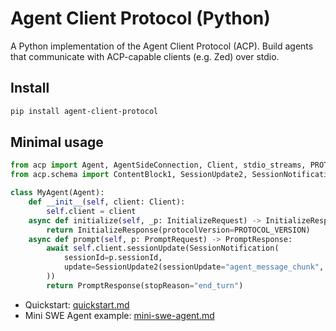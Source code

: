 # Agent Client Protocol (Python)

A Python implementation of the Agent Client Protocol (ACP). Build agents that communicate with ACP-capable clients (e.g. Zed) over stdio.

## Install

```bash
pip install agent-client-protocol
```

## Minimal usage

```python
from acp import Agent, AgentSideConnection, Client, stdio_streams, PROTOCOL_VERSION, InitializeRequest, InitializeResponse, PromptRequest, PromptResponse
from acp.schema import ContentBlock1, SessionUpdate2, SessionNotification

class MyAgent(Agent):
    def __init__(self, client: Client):
        self.client = client
    async def initialize(self, _p: InitializeRequest) -> InitializeResponse:
        return InitializeResponse(protocolVersion=PROTOCOL_VERSION)
    async def prompt(self, p: PromptRequest) -> PromptResponse:
        await self.client.sessionUpdate(SessionNotification(
            sessionId=p.sessionId,
            update=SessionUpdate2(sessionUpdate="agent_message_chunk", content=ContentBlock1(type="text", text="Hello from ACP")),
        ))
        return PromptResponse(stopReason="end_turn")
```

- Quickstart: [quickstart.md](quickstart.md)
- Mini SWE Agent example: [mini-swe-agent.md](mini-swe-agent.md)
